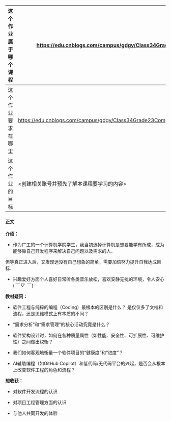 |这个作业属于哪个课程|<https://edu.cnblogs.com/campus/gdgy/Class34Grade23ComputerScience/>|
| ------------ | ------------ |
|这个作业要求在哪里|<https://edu.cnblogs.com/campus/gdgy/Class34Grade23ComputerScience/homework/13478>|
|这个作业的目标|<创建相关账号并预先了解本课程要学习的内容>|
#### 正文

**介绍：**

- 作为广工的一个计算机学院学生，我当初选择计算机是想要能学有所成，成为能够靠自己开发程序来解决自己问题以及需求的人．

​	但等真正进入后，又发现远没有自己想象的简单，需要加倍努力提升自我达成目标．

- 兴趣爱好方面个人喜好日常听各类音乐放松，喜欢安静无扰的环境，令人安心 (*￣ ▽ ￣* )

**教材疑问：**

- 软件工程与纯粹的编程（Coding）最根本的区别是什么？ 是仅仅多了文档和流程，还是思维模式上有本质的不同？

- “需求分析”和“需求管理”的核心活动究竟是什么？

- 软件架构设计时，如何在各种质量属性（如性能、安全性、可扩展性、可维护性）之间做出权衡？

- 我们如何客观地衡量一个软件项目的“健康度”和“进度”？

- AI辅助编程（如GitHub Copilot）和低代码/无代码平台的兴起，是否会从根本上改变软件工程的角色和流程？

**想收获：**

- 对软件开发流程的认识

- 对项目工程管理方面的认识

- 与他人共同开发的体验
